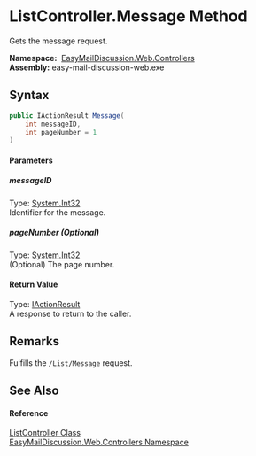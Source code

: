 ListController.Message Method
=============================
Gets the message request.

  **Namespace:**  [EasyMailDiscussion.Web.Controllers][1]  
  **Assembly:** easy-mail-discussion-web.exe

Syntax
------

```csharp
public IActionResult Message(
	int messageID,
	int pageNumber = 1
)
```

#### Parameters

##### *messageID*
Type: [System.Int32][2]  
 Identifier for the message.

##### *pageNumber* (Optional)
Type: [System.Int32][2]  
 (Optional) The page number.

#### Return Value
Type: [IActionResult][3]  
 A response to return to the caller. 

Remarks
-------
 Fulfills the `/List/Message` request. 

See Also
--------

#### Reference
[ListController Class][4]  
[EasyMailDiscussion.Web.Controllers Namespace][1]  

[1]: ../README.md
[2]: https://docs.microsoft.com/dotnet/api/system.int32
[3]: https://docs.microsoft.com/dotnet/api/microsoft.aspnetcore.mvc.iactionresult
[4]: README.md